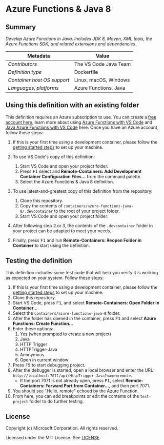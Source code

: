 # Azure Functions & Java 8

## Summary

*Develop Azure Functions in Java. Includes JDK 8, Maven, XML tools, the Azure Functions SDK, and related extensions and dependencies.*

| Metadata | Value |  
|----------|-------|
| *Contributors* | The VS Code Java Team |
| *Definition type* | Dockerfile |
| *Container host OS support* | Linux, macOS, Windows |
| *Languages, platforms* | Azure Functions, Java |

## Using this definition with an existing folder

This definition requires an Azure subscription to use. You can create a [free account here](https://azure.microsoft.com/en-us/free/serverless/), learn more about using [Azure Functions with VS Code](https://docs.microsoft.com/en-us/azure/azure-functions/functions-create-first-function-vs-code) and [Java Azure Functions with VS Code](https://code.visualstudio.com/docs/java/java-azurefunctions) here. Once you have an Azure account, follow these steps:

1. If this is your first time using a development container, please follow the [getting started steps](https://aka.ms/vscode-remote/containers/getting-started) to set up your machine.

2. To use VS Code's copy of this definition:
   1. Start VS Code and open your project folder.
   2. Press <kbd>F1</kbd> select and **Remote-Containers: Add Development Container Configuration Files...** from the command palette.
   3. Select the Azure Functions & Java 8 definition.

3. To use latest-and-greatest copy of this definition from the repository:
   1. Clone this repository.
   2. Copy the contents of `containers/azure-functions-java-8/.devcontainer` to the root of your project folder.
   3. Start VS Code and open your project folder.

4. After following step 2 or 3, the contents of the `.devcontainer` folder in your project can be adapted to meet your needs.

5. Finally, press <kbd>F1</kbd> and run **Remote-Containers: Reopen Folder in Container** to start using the definition.

## Testing the definition

This definition includes some test code that will help you verify it is working as expected on your system. Follow these steps:

1. If this is your first time using a development container, please follow the [getting started steps](https://aka.ms/vscode-remote/containers/getting-started) to set up your machine.
2. Clone this repository.
3. Start VS Code, press <kbd>F1</kbd>, and select **Remote-Containers: Open Folder in Container...**
4. Select the `containers/azure-functions-java-8` folder.
5. After the folder has opened in the container, press <kbd>F1</kbd> and select **Azure Functions: Create Function...**.
6. Enter these options:
   1. Yes (when prompted to create a new project)
   2. Java
   3. HTTP Trigger
   4. HTTPTrigger-Java
   5. Anonymous
   6. Open in current window
7. Press <kbd>F5</kbd> to start debugging project.
8. After the debugger is started, open a local browser and enter the URL: `http://localhost:7071/api/HttpTrigger-Java?name=remote`.
    - If the port 7071 is not already open, press <kbd>F1</kbd>, select **Remote-Containers: Forward Port from Container...**, and then port 7071.
9. You should see "Hello, remote" echoed by the Azure Function.
10. From here, you can add breakpoints or edit the contents of the `test-project` folder to do further testing.

## License

Copyright (c) Microsoft Corporation. All rights reserved.

Licensed under the MIT License. See [LICENSE](https://github.com/Microsoft/vscode-dev-containers/blob/master/LICENSE).
